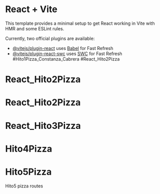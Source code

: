 # React + Vite

This template provides a minimal setup to get React working in Vite with HMR and some ESLint rules.

Currently, two official plugins are available:

- [@vitejs/plugin-react](https://github.com/vitejs/vite-plugin-react/blob/main/packages/plugin-react/README.md) uses [Babel](https://babeljs.io/) for Fast Refresh
- [@vitejs/plugin-react-swc](https://github.com/vitejs/vite-plugin-react-swc) uses [SWC](https://swc.rs/) for Fast Refresh
  #Hito1Pizza_Constanza_Cabrera
  #React_Hito2Pizza

# React_Hito2Pizza

# React_Hito2Pizza

# React_Hito3Pizza

# Hito4Pizza

# Hito5Pizza

Hito5 pizza routes

